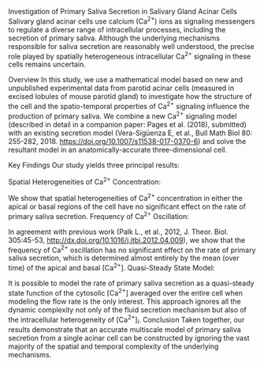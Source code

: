 Investigation of Primary Saliva Secretion in Salivary Gland Acinar Cells
Salivary gland acinar cells use calcium (Ca<sup>2+</sup>) ions as signaling messengers to regulate a diverse range of intracellular processes, including the secretion of primary saliva. Although the underlying mechanisms responsible for saliva secretion are reasonably well understood, the precise role played by spatially heterogeneous intracellular Ca<sup>2+</sup> signaling in these cells remains uncertain.

Overview
In this study, we use a mathematical model based on new and unpublished experimental data from parotid acinar cells (measured in excised lobules of mouse parotid gland) to investigate how the structure of the cell and the spatio-temporal properties of Ca<sup>2+</sup> signaling influence the production of primary saliva. We combine a new Ca<sup>2+</sup> signaling model (described in detail in a companion paper: Pages et al. (2018), submitted) with an existing secretion model (Vera-Sigüenza E, et al., Bull Math Biol 80: 255-282, 2018. https://doi.org/10.1007/s11538-017-0370-6) and solve the resultant model in an anatomically-accurate three-dimensional cell.

Key Findings
Our study yields three principal results:

Spatial Heterogeneities of Ca<sup>2+</sup> Concentration:

We show that spatial heterogeneities of Ca<sup>2+</sup> concentration in either the apical or basal regions of the cell have no significant effect on the rate of primary saliva secretion.
Frequency of Ca<sup>2+</sup> Oscillation:

In agreement with previous work (Palk L., et al., 2012, J. Theor. Biol. 305:45-53, http://dx.doi.org/10.1016/j.jtbi.2012.04.009), we show that the frequency of Ca<sup>2+</sup> oscillation has no significant effect on the rate of primary saliva secretion, which is determined almost entirely by the mean (over time) of the apical and basal [Ca<sup>2+</sup>].
Quasi-Steady State Model:

It is possible to model the rate of primary saliva secretion as a quasi-steady state function of the cytosolic [Ca<sup>2+</sup>] averaged over the entire cell when modeling the flow rate is the only interest. This approach ignores all the dynamic complexity not only of the fluid secretion mechanism but also of the intracellular heterogeneity of [Ca<sup>2+</sup>]<sub>i</sub>.
Conclusion
Taken together, our results demonstrate that an accurate multiscale model of primary saliva secretion from a single acinar cell can be constructed by ignoring the vast majority of the spatial and temporal complexity of the underlying mechanisms.
